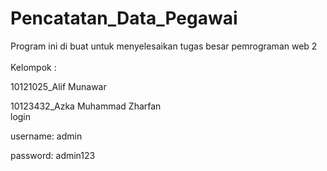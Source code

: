 # Pencatatan_Data_Pegawai
Program ini di buat untuk menyelesaikan tugas besar pemrograman web 2  
<br>
Kelompok :
<p> 10121025_Alif Munawar 
<p> 10123432_Azka Muhammad Zharfan  
<br>
login
<p> username: admin 
<p> password: admin123
